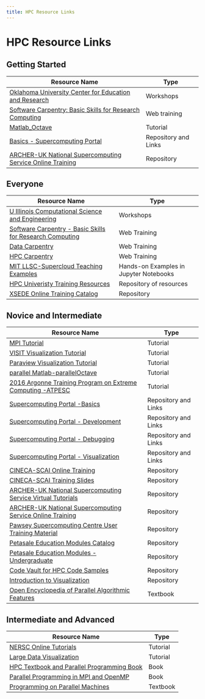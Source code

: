 ```yaml
---
title: HPC Resource Links
---
```


# HPC Resource Links

## Getting Started

| Resource Name                                                                                                   | Type                 |
|-----------------------------------------------------------------------------------------------------------------|----------------------|
| [Oklahoma University Center for Education and Research](http://www.oscer.ou.edu/education.php)                  | Workshops            |
| [Software Carpentry: Basic Skills for Research Computing](https://software-carpentry.org/lessons/)              | Web training         |
| [Matlab_Octave](http://www.ll.mit.edu/research-and-development/cyber-security-and-information-sciences/pmatlab) | Tutorial             |
| [Basics - Supercomputing Portal](http://supercomputing.cyi.ac.cy/index.php/practical-hpc)                       | Repository and Links |
| [ARCHER-UK National Supercomputing Service Online Training](http://www.archer.ac.uk/training/online/)           | Repository           |

## Everyone

| Resource Name                                                                                       | Type                                   |
|-----------------------------------------------------------------------------------------------------|----------------------------------------|
| [U Illinois Computational Science and Engineering](https://www.cse.illinois.edu/cse-training)       | Workshops                              |
| [Software Carpentry - Basic Skills for Research Computing](https://software-carpentry.org/lessons/) | Web Training                           |
| [Data Carpentry](https://datacarpentry.org/lessons/)                                                | Web Training                           |
| [HPC Carpentry](https://hpc-carpentry.github.io)                                                    | Web Training                           |
| [MIT LLSC-Supercloud Teaching Examples](https://github.com/llsc-supercloud/teaching-examples)       | Hands-on Examples in Jupyter Notebooks |
| [HPC Univeristy Training Resources](http://hpcuniveristy.org/resources/search)                      | Repository of resources                |
| [XSEDE Online Training Catalog](https://portal.xsede.org/online-training)                           | Repository                             |

## Novice and Intermediate

| Resource Name                                                                                                                           | Type                 |
|-----------------------------------------------------------------------------------------------------------------------------------------|----------------------|
| [MPI Tutorial](http://mpitutorial.com/)                                                                                                 | Tutorial             |
| [VISIT Visualization Tutorial](http://visitusers.org/index.php?title=VisIt_Tutorial)                                                    | Tutorial             |
| [Paraview Visualization Tutorial](https://cvw.cac.cornell.edu/ParaView/)                                                                | Tutorial             |
| [parallel Matlab-parallelOctave](http://www.ll.mit.edu/research-and-development/cyber-security-and-information-sciences/pmatlab)        | Tutorial             |
| [2016 Argonne Training Program on Extreme Computing -ATPESC](https://www.youtube.com/playlist?list=PLGj2a3KTwhRb6LNVucPkwdpzg9OHd8jli)  | Tutorial             |
| [Supercomputing Portal -Basics](http://supercomputing.cyi.ac.cy/index.php/practical-hpc)                                                | Repository and Links |
| [Supercomputing Portal - Development](http://supercomputing.cyi.ac.cy/index.php/development)                                            | Repository and Links |
| [Supercomputing Portal - Debugging](http://supercomputing.cyi.ac.cy/index.php/improvement)                                              | Repository and Links |
| [Supercomputing Portal - Visualization](http://supercomputing.cyi.ac.cy/index.php/visualization)                                        | Repository and Links |
| [CINECA-SCAI Online Training](http://www.hpc.cineca.it/content/online-training)                                                         | Repository           |
| [CINECA-SCAI Training Slides](http://www.hpc.cineca.it/content/training-material)                                                       | Repository           |
| [ARCHER-UK National Supercomputing Service Virtual Tutorials](http://www.archer.ac.uk/training/virtual/)                                | Repository           |
| [ARCHER-UK National Supercomputing Service Online Training](http://www.archer.ac.uk/training/online/)                                   | Repository           |
| [Pawsey Supercomputing Centre User Training Material](ttps://support.pawsey.org.au/documentation/display/US/Training+Material/)         | Repository           |
| [Petasale Education Modules Catalog](http://www.shodor.org/petascale/materials/catalog/)                                                | Repository           |
| [Petasale Education Modules - Undergraduate](http://www.shodor.org/petascale/materials/modules/)                                        | Repository           |
| [Code Vault for HPC Code Samples](https://www.csc.fi/hu/web/research/-/prace-launches-codevault-repository-for-hpc-code-samples)        | Repository           |
| [Introduction to Visualization](ttps://www.citutor.org/login.php?course=9&id=xup_guest)                                                 | Repository           |
| [Open Encyclopedia of Parallel Algorithmic Features](http://algowiki-project.org/en/Open_Encyclopedia_of_Parallel_Algorithmic_Features) | Textbook             |

## Intermediate and Advanced

| Resource Name                                                                                         | Type     |
|-------------------------------------------------------------------------------------------------------|----------|
| [NERSC Online Tutorials](https://www.nersc.gov/users/training/online-tutorials)                       | Tutorial |
| [Large Data Visualization](https://cvw.cac.cornell.edu/LargeVis/)                                     | Tutorial |
| [HPC Textbook and Parallel Programming Book](http://pages.tacc.utexas.edu/~eijkhout/istc/istc.html)   | Book     |
| [Parallel Programming in MPI and OpenMP](http://pages.tacc.utexas.edu/~eijkhout/pcse/html/index.html) | Book     |
| [Programming on Parallel Machines](http://heather.cs.ucdavis.edu/parprocbook)                         | Textbook |
